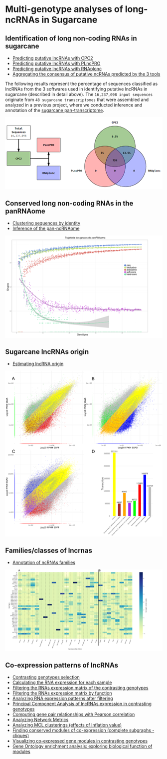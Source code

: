 # Multi-genotype analyses of long-ncRNAs in Sugarcane

## Identification of long non-coding RNAs in sugarcane
* [Predicting putative lncRNAs with CPC2](https://github.com/labbces/sugarcane_RNAome/wiki/Predicting-putative-lncRNAs-with-CPC2)
* [Predicting putative lncRNAs with PLncPRO](https://github.com/labbces/sugarcane_RNAome/wiki/Predicting-putative-lncRNAs-with-PLncPRO)
* [Predicting putative lncRNAs with RNAplonc](https://github.com/labbces/sugarcane_RNAome/wiki/Predicting-putative-lncRNAs-with-RNAplonc)
* [Aggregating the consensus of putative ncRNAs predicted by the 3 tools](https://github.com/labbces/sugarcane_RNAome/wiki/Aggregating-the-consensus-of-putative-ncRNAs-predicted-by-the-3-tools)

The following results represent the percentage of sequences classified as lncRNAs from the 3 softwares used in identifying putative lncRNAs in sugarcane (described in detail above). The `16,237,098 input sequences` originate from `48 sugarcane transcriptomes` that were assembled and analyzed in a previous project, where we conducted inference and annotation of the [sugarcane pan-transcriptome](https://github.com/labbces/SCPT).

![predicting_lncRNAs_results](https://github.com/labbces/sugarcane_RNAome/blob/main/images/predicting_lncRNAs_results.PNG)

## Conserved long non-coding RNAs in the panRNAome
* [Clustering sequences by identity](https://github.com/labbces/sugarcane_RNAome/wiki/Clustering-sequences-by-identity)
* [Inference of the pan-ncRNAome](https://github.com/labbces/sugarcane_RNAome/wiki/Inference-of-the-pan%E2%80%90ncRNAome)

![panRNAomeGroupsTrajectory_0.8.png](https://github.com/labbces/sugarcane_RNAome/blob/main/scripts/panTrajectory/panRNAome/panRNAomeGroupsTrajectory_0.8.png)

## Sugarcane lncRNAs origin
* [Estimating lncRNA origin](https://github.com/labbces/sugarcane_RNAome/wiki/Estimating-lncRNA-origin)

![sequenceConservation_lncRNA_log10.png](https://github.com/labbces/sugarcane_RNAome/blob/main/scripts/sequenceConservation/plot/sequenceConservation_lncRNA_log10.png)

## Families/classes of lncrnas
* [Annotation of ncRNAs families](https://github.com/labbces/sugarcane_RNAome/wiki/Annotation-of-ncRNAs-families)

![infernal_cpclncrnas_families_48_normalized_annotation.png](https://github.com/labbces/sugarcane_RNAome/blob/main/scripts/runInfernal/panRNAomeRfamFamilies.png)

## Co-expression patterns of lncRNAs
* [Contrasting genotypes selection](https://github.com/labbces/sugarcane_RNAome/wiki/Contrasting-genotypes-selection)
* [Calculating the RNA expression for each sample](https://github.com/labbces/sugarcane_RNAome/wiki/Calculating-the-RNA-expression-for-each-sample)
* [Filtering the RNAs expression matrix of the contrasting genotypes](https://github.com/labbces/sugarcane_RNAome/wiki/Filtering-the-RNAs-expression-matrix-of-the-contrasting-genotypes)
* [Filtering the RNAs expression matrix by function](https://github.com/labbces/sugarcane_RNAome/wiki/Filtering-the-RNAs-expression-matrix-by-function)
* [Analyzing RNA expression patterns after filtering](https://github.com/labbces/sugarcane_RNAome/wiki/Analyzing-RNA-expression-patterns-after-filtering)
* [Principal Component Analysis of lncRNAs expression in contrasting genotypes](https://github.com/labbces/sugarcane_RNAome/wiki/Principal-Component-Analysis-of-lncRNAs-expression-in-contrasting-genotypes)
* [Computing gene pair relationships with Pearson correlation](https://github.com/labbces/sugarcane_RNAome/wiki/Computing-gene-pair-relationships-with-Pearson-correlation)
* [Analyzing Network Metrics](https://github.com/labbces/sugarcane_RNAome/wiki/Analyzing-Network-Metrics)
* [Analyzing MCL clusterings (effects of Inflation value)](https://github.com/labbces/sugarcane_RNAome/wiki/Analyzing-MCL-clusterings-(effects-of-Inflation-value))
* [Finding conserved modules of co-expression (complete subgraphs - cliques)](https://github.com/labbces/sugarcane_RNAome/wiki/Finding-conserved-modules-of-co%E2%80%90expression-(complete-subgraphs-%E2%80%90-cliques))
* [Visualizing co-expressed gene modules in contrasting genotypes](https://github.com/labbces/sugarcane_RNAome/wiki/Visualizing-co%E2%80%90expressed-gene-modules-in-contrasting-genotypes)
* [Gene Ontology enrichment analysis: exploring biological function of modules](https://github.com/labbces/sugarcane_RNAome/wiki/Gene-Ontology-enrichment-analysis:-exploring-biological-function-of-modules)
